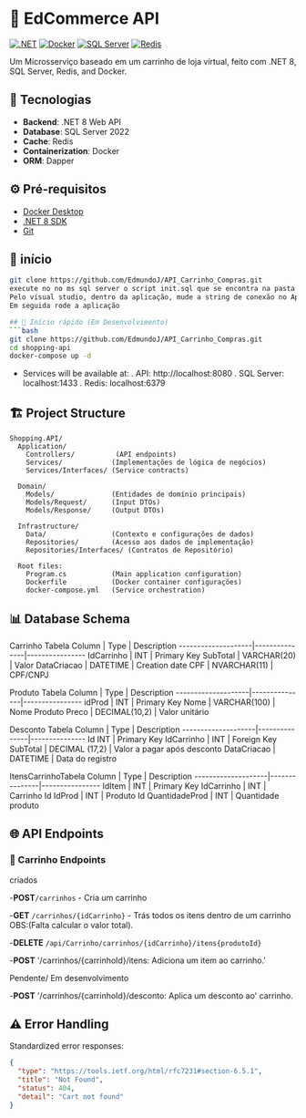 # 🛒 EdCommerce API

[![.NET](https://img.shields.io/badge/.NET-8.0-blue)](https://dotnet.microsoft.com/)
[![Docker](https://img.shields.io/badge/Docker-✓-blue)](https://www.docker.com/)
[![SQL Server](https://img.shields.io/badge/SQL%20Server-2022-red)](https://www.microsoft.com/sql-server)
[![Redis](https://img.shields.io/badge/Redis-✓-red)](https://redis.io/)

Um Microsserviço baseado em um carrinho de loja virtual, feito com .NET 8, SQL Server, Redis, and Docker.


## 🚀 Tecnologias

- **Backend**: .NET 8 Web API
- **Database**: SQL Server 2022
- **Cache**: Redis
- **Containerization**: Docker
- **ORM**: Dapper

## ⚙️ Pré-requisitos

- [Docker Desktop](https://www.docker.com/products/docker-desktop)
- [.NET 8 SDK](https://dotnet.microsoft.com/download)
- [Git](https://git-scm.com/)

## 🐳 início

```bash
git clone https://github.com/EdmundoJ/API_Carrinho_Compras.git
execute no no ms sql server o script init.sql que se encontra na pasta "API_Carrinho_Compras\sqlserver", para ter o banco criado com seus respectivos campos.
Pelo visual studio, dentro da aplicação, mude a string de conexão no AppSettings.json. 
Em seguida rode a aplicação

## 🐳 Início rápido (Em Desenvolvimento)
```bash
git clone https://github.com/EdmundoJ/API_Carrinho_Compras.git
cd shopping-api
docker-compose up -d
```
- Services will be available at:
    . API: http://localhost:8080
    . SQL Server: localhost:1433
    . Redis: localhost:6379

## 🏗️ Project Structure

```
Shopping.API/
  Application/
    Controllers/          (API endpoints)
    Services/            (Implementações de lógica de negócios)
    Services/Interfaces/ (Service contracts)
  
  Domain/
    Models/              (Entidades de domínio principais)
    Models/Request/      (Input DTOs)
    Models/Response/     (Output DTOs)
  
  Infrastructure/
    Data/                (Contexto e configurações de dados)
    Repositories/        (Acesso aos dados de implementação)
    Repositories/Interfaces/ (Contratos de Repositório)
  
  Root files:
    Program.cs           (Main application configuration)
    Dockerfile           (Docker container configurações)
    docker-compose.yml   (Service orchestration)
```

## 📊 Database Schema

Carrinho Tabela
Column	            | Type	        | Description
--------------------|---------------|----------------
IdCarrinho                | INT	          | Primary Key
SubTotal 		  | VARCHAR(20)	  |  Valor
DataCriacao 		  | DATETIME	  | Creation date
CPF | NVARCHAR(11)	  | CPF/CNPJ

Produto Tabela
Column	            | Type	        | Description
--------------------|---------------|----------------
idProd 			|	INT	| Primary Key
Nome 			| VARCHAR(100)	| Nome Produto
Preco 			| DECIMAL(10,2)	| Valor unitário

Desconto Tabela
Column	            | Type	        | Description
--------------------|---------------|---------------
Id	            INT	          | Primary Key
IdCarrinho 	            | INT	          | Foreign Key
SubTotal 		    | DECIMAL (17,2)	  | Valor a pagar após desconto
DataCriacao 		    | DATETIME	    | Data do registro

ItensCarrinhoTabela
Column	            | Type	        | Description
--------------------|---------------|----------------
IdItem 			| INT	    | Primary Key
IdCarrinho 		| INT	    | Carrinho Id
IdProd 			| INT	    | Produto Id 
QuantidadeProd          | INT       | Quantidade produto

## 🌐 API Endpoints

### 🛒 Carrinho Endpoints

criados

-**POST**`/carrinhos` - Cria um carrinho


-**GET** `/carrinhos/{idCarrinho}` - Trás todos os itens dentro de um carrinho OBS:(Falta calcular o valor total).


-**DELETE** `/api/Carrinho/carrinhos/{idCarrinho}/itens{produtoId}`

-**POST** '/carrinhos/{carrinhoId}/itens: Adiciona um item ao carrinho.'

Pendente/ Em desenvolvimento

-**POST** '/carrinhos/{carrinhoId}/desconto: Aplica um desconto ao'
carrinho.


## ⚠️ Error Handling

Standardized error responses:

```json
{
  "type": "https://tools.ietf.org/html/rfc7231#section-6.5.1",
  "title": "Not Found",
  "status": 404,
  "detail": "Cart not found"
}
```

